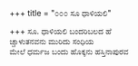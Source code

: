 +++
title = "೦೦೦ ಸೂ ಧಾಳಿಯಲಿ"

+++
ಸೂ. ಧಾಳಿಯಲಿ ಬಂದರಿಬಲದ ಹೆ  
ಚ್ಚಾಳುತನವನು ಮುರಿದು ಸಂಧಿಯ  
ಮೇಲೆ ಧರ್ಮಜ ಬಂದು ಹೊಕ್ಕನು ಹಸ್ತಿನಾಪುರವ